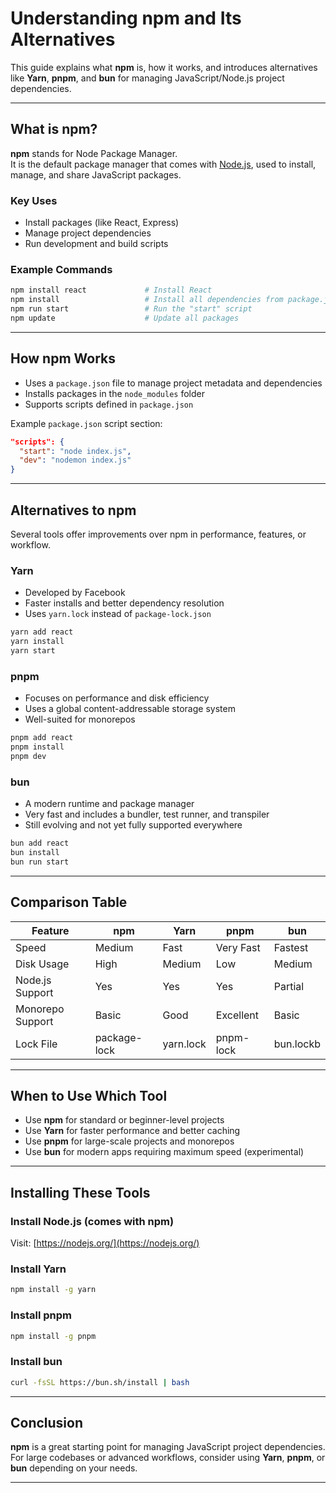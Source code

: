 # Understanding npm and Its Alternatives

This guide explains what **npm** is, how it works, and introduces alternatives like **Yarn**, **pnpm**, and **bun** for managing JavaScript/Node.js project dependencies.

---

## What is npm?

**npm** stands for Node Package Manager.  
It is the default package manager that comes with [Node.js](https://nodejs.org/), used to install, manage, and share JavaScript packages.

### Key Uses

- Install packages (like React, Express)
- Manage project dependencies
- Run development and build scripts

### Example Commands

```bash
npm install react             # Install React
npm install                   # Install all dependencies from package.json
npm run start                 # Run the "start" script
npm update                    # Update all packages
```

---

## How npm Works

- Uses a `package.json` file to manage project metadata and dependencies
- Installs packages in the `node_modules` folder
- Supports scripts defined in `package.json`

Example `package.json` script section:

```json
"scripts": {
  "start": "node index.js",
  "dev": "nodemon index.js"
}
```

---

## Alternatives to npm

Several tools offer improvements over npm in performance, features, or workflow.

### Yarn

- Developed by Facebook
- Faster installs and better dependency resolution
- Uses `yarn.lock` instead of `package-lock.json`

```bash
yarn add react
yarn install
yarn start
```

### pnpm

- Focuses on performance and disk efficiency
- Uses a global content-addressable storage system
- Well-suited for monorepos

```bash
pnpm add react
pnpm install
pnpm dev
```

### bun

- A modern runtime and package manager
- Very fast and includes a bundler, test runner, and transpiler
- Still evolving and not yet fully supported everywhere

```bash
bun add react
bun install
bun run start
```

---

## Comparison Table

| Feature          | npm           | Yarn         | pnpm          | bun           |
|------------------|---------------|--------------|---------------|---------------|
| Speed            | Medium        | Fast         | Very Fast     | Fastest       |
| Disk Usage       | High          | Medium       | Low           | Medium        |
| Node.js Support  | Yes           | Yes          | Yes           | Partial       |
| Monorepo Support | Basic         | Good         | Excellent     | Basic         |
| Lock File        | package-lock  | yarn.lock    | pnpm-lock     | bun.lockb     |

---

## When to Use Which Tool

- Use **npm** for standard or beginner-level projects
- Use **Yarn** for faster performance and better caching
- Use **pnpm** for large-scale projects and monorepos
- Use **bun** for modern apps requiring maximum speed (experimental)

---

## Installing These Tools

### Install Node.js (comes with npm)

Visit: [https://nodejs.org/](https://nodejs.org/)

### Install Yarn

```bash
npm install -g yarn
```

### Install pnpm

```bash
npm install -g pnpm
```

### Install bun

```bash
curl -fsSL https://bun.sh/install | bash
```

---

## Conclusion

**npm** is a great starting point for managing JavaScript project dependencies.  
For large codebases or advanced workflows, consider using **Yarn**, **pnpm**, or **bun** depending on your needs.

---
